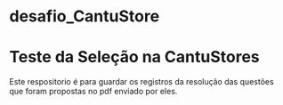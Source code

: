# desafio_CantuStore
# Teste da Seleção na CantuStores
Este respositorio é para guardar os registros da resolução das questões que foram propostas no pdf enviado por eles. 
